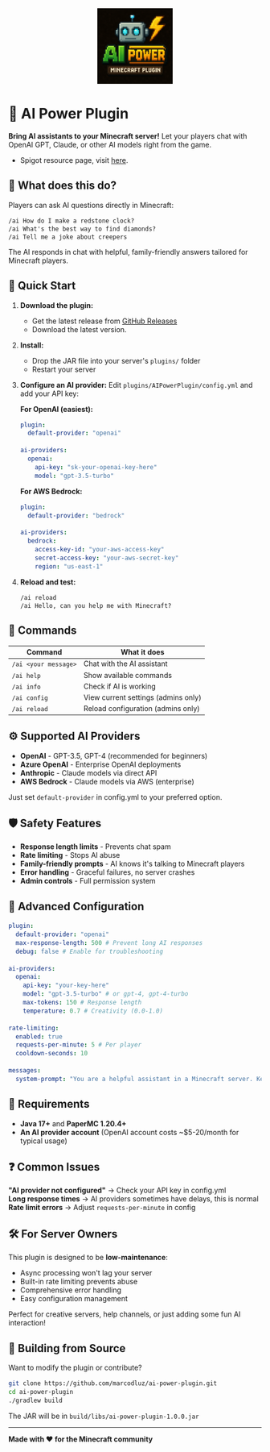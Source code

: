 <div align="center">
  <a href="https://www.spigotmc.org/resources/ai-power.128423/" target="_blank">
    <img src="image.png" alt="AI Power Plugin Logo" width="150"/>
  </a>
</div>

# 🤖 AI Power Plugin

**Bring AI assistants to your Minecraft server!** Let your players chat with OpenAI GPT, Claude, or other AI models right from the game.

- Spigot resource page, visit [here](https://www.spigotmc.org/resources/ai-power.128423/).

## 🎯 What does this do?

Players can ask AI questions directly in Minecraft:

```
/ai How do I make a redstone clock?
/ai What's the best way to find diamonds?
/ai Tell me a joke about creepers
```

The AI responds in chat with helpful, family-friendly answers tailored for Minecraft players.

## 🚀 Quick Start

1. **Download the plugin:**

   - Get the latest release from [GitHub Releases](https://github.com/marcodluz/ai-power-plugin/releases)
   - Download the latest version.

2. **Install:**

   - Drop the JAR file into your server's `plugins/` folder
   - Restart your server

3. **Configure an AI provider:**
   Edit `plugins/AIPowerPlugin/config.yml` and add your API key:

   **For OpenAI (easiest):**

   ```yaml
   plugin:
     default-provider: "openai"

   ai-providers:
     openai:
       api-key: "sk-your-openai-key-here"
       model: "gpt-3.5-turbo"
   ```

   **For AWS Bedrock:**

   ```yaml
   plugin:
     default-provider: "bedrock"

   ai-providers:
     bedrock:
       access-key-id: "your-aws-access-key"
       secret-access-key: "your-aws-secret-key"
       region: "us-east-1"
   ```

4. **Reload and test:**
   ```
   /ai reload
   /ai Hello, can you help me with Minecraft?
   ```

## 💬 Commands

| Command              | What it does                        |
| -------------------- | ----------------------------------- |
| `/ai <your message>` | Chat with the AI assistant          |
| `/ai help`           | Show available commands             |
| `/ai info`           | Check if AI is working              |
| `/ai config`         | View current settings (admins only) |
| `/ai reload`         | Reload configuration (admins only)  |

## ⚙️ Supported AI Providers

- **OpenAI** - GPT-3.5, GPT-4 (recommended for beginners)
- **Azure OpenAI** - Enterprise OpenAI deployments
- **Anthropic** - Claude models via direct API
- **AWS Bedrock** - Claude models via AWS (enterprise)

Just set `default-provider` in config.yml to your preferred option.

## 🛡️ Safety Features

- **Response length limits** - Prevents chat spam
- **Rate limiting** - Stops AI abuse
- **Family-friendly prompts** - AI knows it's talking to Minecraft players
- **Error handling** - Graceful failures, no server crashes
- **Admin controls** - Full permission system

## 🔧 Advanced Configuration

```yaml
plugin:
  default-provider: "openai"
  max-response-length: 500 # Prevent long AI responses
  debug: false # Enable for troubleshooting

ai-providers:
  openai:
    api-key: "your-key-here"
    model: "gpt-3.5-turbo" # or gpt-4, gpt-4-turbo
    max-tokens: 150 # Response length
    temperature: 0.7 # Creativity (0.0-1.0)

rate-limiting:
  enabled: true
  requests-per-minute: 5 # Per player
  cooldown-seconds: 10

messages:
  system-prompt: "You are a helpful assistant in a Minecraft server. Keep responses concise and family-friendly. Help with game questions but avoid exact coordinates or major spoilers."
```

## 🚨 Requirements

- **Java 17+** and **PaperMC 1.20.4+**
- **An AI provider account** (OpenAI account costs ~$5-20/month for typical usage)

## ❓ Common Issues

**"AI provider not configured"** → Check your API key in config.yml  
**Long response times** → AI providers sometimes have delays, this is normal  
**Rate limit errors** → Adjust `requests-per-minute` in config

## 🛠️ For Server Owners

This plugin is designed to be **low-maintenance**:

- Async processing won't lag your server
- Built-in rate limiting prevents abuse
- Comprehensive error handling
- Easy configuration management

Perfect for creative servers, help channels, or just adding some fun AI interaction!

## 🔨 Building from Source

Want to modify the plugin or contribute?

```bash
git clone https://github.com/marcodluz/ai-power-plugin.git
cd ai-power-plugin
./gradlew build
```

The JAR will be in `build/libs/ai-power-plugin-1.0.0.jar`

---

**Made with ❤️ for the Minecraft community**
